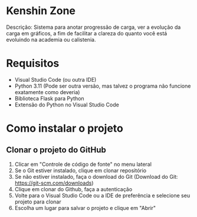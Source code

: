 # Kenshin Zone
Descrição: Sistema para anotar progressão de carga, ver a evolução da carga em gráficos, a fim de facilitar a clareza do quanto você está evoluindo na academia ou calistenia.

# Requisitos
- Visual Studio Code (ou outra IDE)
- Python 3.11 (Pode ser outra versão, mas talvez o programa não funcione exatamente como deveria)
- Biblioteca Flask para Python
- Extensão do Python no Visual Studio Code

# Como instalar o projeto
## Clonar o projeto do GitHub
1. Clicar em "Controle de código de fonte" no menu lateral
2. Se o Git estiver instalado, clique em clonar repositório
3. Se não estiver instalado, faça o download do Git (Download do Git: https://git-scm.com/downloads)
4. Clique em clonar do Github, faça a autenticação
5. Volte para o Visual Studio Code ou a IDE de preferência e selecione seu projeto para clonar
6. Escolha um lugar para salvar o projeto e clique em "Abrir"
